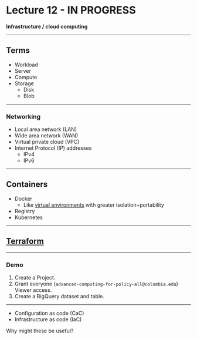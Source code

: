 # Lecture 12 - IN PROGRESS

**Infrastructure / cloud computing**

---

## Terms

- Workload
- Server
- Compute
- Storage
  - Disk
  - Blob

---

### Networking

- Local area network (LAN)
- Wide area network (WAN)
- Virtual private cloud (VPC)
- Internet Protocol (IP) addresses
  - IPv4
  - IPv6

---

## Containers

- Docker
  - Like [virtual environments](https://docs.python.org/3/library/venv.html) with greater isolation+portability
- Registry
- Kubernetes

---

## [Terraform](https://www.terraform.io/)

---

### Demo

1. Create a Project.
1. Grant everyone (`advanced-computing-for-policy-all@columbia.edu`) Viewer access.
1. Create a BigQuery dataset and table.

---

- Configuration as code (CaC)
- Infrastructure as code (IaC)

Why might these be useful?
